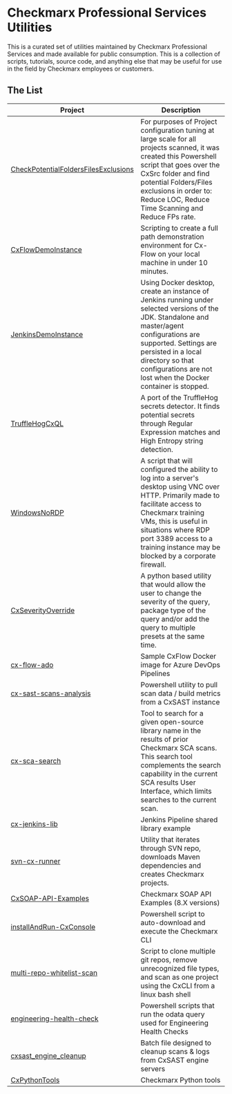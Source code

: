 # Checkmarx Professional Services Utilities

This is a curated set of utilities maintained by Checkmarx Professional Services and made available for public consumption.  This is a collection of scripts, tutorials, source code, and anything else that may be useful for use in the field by Checkmarx employees or customers.

## The List

Project | Description
--------|------------
[CheckPotentialFoldersFilesExclusions](CheckPotentialFoldersFilesExclusions) | For purposes of Project configuration tuning at large scale for all projects scanned, it was created this Powershell script that goes over the CxSrc folder and find potential Folders/Files exclusions in order to: Reduce LOC, Reduce Time Scanning and Reduce FPs rate.
[CxFlowDemoInstance](CxFlowDemoInstance) | Scripting to create a full path demonstration environment for Cx-Flow on your local machine in under 10 minutes.
[JenkinsDemoInstance](JenkinsDemoInstance) | Using Docker desktop, create an instance of Jenkins running under selected versions of the JDK.  Standalone and master/agent configurations are supported.  Settings are persisted in a local directory so that configurations are not lost when the Docker container is stopped.
[TruffleHogCxQL](TruffleHogCxQL) | A port of the TruffleHog secrets detector.  It finds potential secrets through Regular Expression matches and High Entropy string detection.
[WindowsNoRDP](WindowsNoRDP) | A script that will configured the ability to log into a server's desktop using VNC over HTTP.  Primarily made to facilitate access to Checkmarx training VMs, this is useful in situations where RDP port 3389 access to a training instance may be blocked by a corporate firewall.
[CxSeverityOverride](CxSeverityOverride) | A python based utility that would allow the user to change the severity of the query, package type of the query and/or add the query to multiple presets at the same time.
[cx-flow-ado](cx-flow-ado) | Sample CxFlow Docker image for Azure DevOps Pipelines
[cx-sast-scans-analysis](cx-sast-scans-analysis) | Powershell utility to pull scan data / build metrics from a CxSAST instance
[cx-sca-search](cx-sca-search) | Tool to search for a given open-source library name in the results of prior Checkmarx SCA scans. This search tool complements the search capability in the current SCA results User Interface, which limits searches to the current scan.
[cx-jenkins-lib](cx-jenkins-lib) | Jenkins Pipeline shared library example
[svn-cx-runner](svn-cx-runner) | Utility that iterates through SVN repo, downloads Maven dependencies and creates Checkmarx projects.
[CxSOAP-API-Examples](CxSOAP-API-Examples) | Checkmarx SOAP API Examples (8.X versions)
[installAndRun-CxConsole](installAndRun-CxConsole) | Powershell script to auto-download and execute the Checkmarx CLI
[multi-repo-whitelist-scan](multi-repo-whitelist-scan) | Script to clone multiple git repos, remove unrecognized file types, and scan as one project using the CxCLI from a linux bash shell
[engineering-health-check](engineering-health-check) | Powershell scripts that run the odata query used for Engineering Health Checks
[cxsast_engine_cleanup](cxsast_engine_cleanup) | Batch file designed to cleanup scans & logs from CxSAST engine servers 
[CxPythonTools](CxPythonTools) | Checkmarx Python tools 
